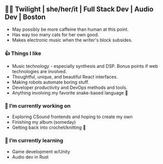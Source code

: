 ## 👩‍💻 Twilight | she/her/it | Full Stack Dev | Audio Dev | Boston
- May possibly be more caffeine than human at this point.
- Has way too many cats for her own good.
- Makes electronic music when the writer's block subsides.

### 👍 Things I like
- Music technology - especially synthesis and DSP. Bonus points if web technologies are involved.
- Thoughtful, unique, and beautiful React interfaces.
- Making robots automate boring stuff.
- Developer productivity and DevOps methods and tools.
- Anything involving my favorite snake-based language 🐍

### 🔭 I’m currently working on
- Exploring CSound frontends and hoping to create my own
- Finishing my album (someday)
- Getting back into crochet/knitting 🧶

### 🌱 I’m currently learning
- Game development w/Unity
- Audio dev in Rust
